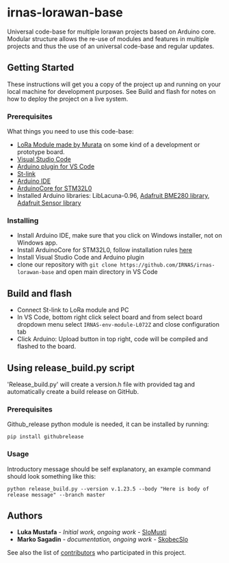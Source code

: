 # irnas-lorawan-base
Universal code-base for multiple lorawan projects based on Arduino core. Modular structure allows the re-use of modules and features in multiple projects and thus the use of an universal code-base and regular updates.

## Getting Started

These instructions will get you a copy of the project up and running on your local machine for development purposes. See Build and flash for notes on how to deploy the project on a live system.

### Prerequisites

What things you need to use this code-base:

* [LoRa Module made by Murata](https://www.murata.com/products/connectivitymodule/lpwa/lora) on some kind of a development or prototype board.
* [Visual Studio Code](https://code.visualstudio.com/)
* [Arduino plugin for VS Code](https://marketplace.visualstudio.com/items?itemName=vsciot-vscode.vscode-arduino)
* [St-link](https://www.st.com/en/development-tools/st-link-v2.html)
* [Arduino IDE](https://www.arduino.cc/en/Main/Software)
* [ArduinoCore for STM32L0](https://github.com/IRNAS/ArduinoCore-stm32l0)
* Installed Arduino libraries: LibLacuna-0.96, [Adafruit BME280 library](https://github.com/adafruit/Adafruit_BME280_Library), [Adafruit Sensor library](https://github.com/adafruit/Adafruit_Sensor)

### Installing

* Install Arduino IDE, make sure that you click on Windows installer, not on Windows app.
* Install ArduinoCore for STM32L0, follow installation rules [here](https://github.com/IRNAS/ArduinoCore-stm32l0)
* Install Visual Studio Code and Arduino plugin 
* clone our repository with `git clone https://github.com/IRNAS/irnas-lorawan-base` and open main directory in VS Code
 
## Build and flash 

* Connect St-link to LoRa module and PC
* In VS Code, bottom right click select board and from select board dropdown menu select `IRNAS-env-module-L072Z` and close configuration tab
* Click Arduino: Upload button in top right, code will be compiled and flashed to the board.

## Using release_build.py script

'Release_build.py' will create a version.h file with provided tag and automatically create a build release on GitHub.

### Prerequisites

Github_release python module is needed, it can be installed by running:
```
pip install githubrelease
```
### Usage 
Introductory message should be self explanatory, an example command should look something like this:
```
python release_build.py --version v.1.23.5 --body "Here is body of release message" --branch master
```
## Authors

* **Luka Mustafa** - *Initial work, ongoing work* - [SloMusti](https://github.com/SloMusti)
* **Marko Sagadin** - *documentation, ongoing work* - [SkobecSlo](https://github.com/SkobecSlo)

See also the list of [contributors](https://github.com/your/project/contributors) who participated in this project.
